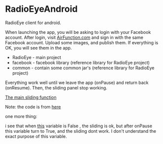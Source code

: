 RadioEyeAndroid
===============
RadioEye client for android.
 
When launching the app, you will be asking to login with your Facebook account.
After login, visit [AirFunction.com](http://airfunction.com/) and sign in with the same Facebook account.
Upload some images, and publish them. If everything is OK, you will see them in the app.


- RadioEye - main project
- facebook - facebook library (reference library for RadioEye project)
- common   - contain some common jar's (reference library for RadioEye project)


Everything work well until we leave the app (onPause) and return back (onResume).
Then, the sliding panel stop working.



[The main sliding function](https://github.com/yakirp/RadioEyeAndroid/blob/master/RadioEye/src/com/radioeye/ui/SlidingUpPanelLayout.java#L963-977)

Note: the code is from [here](https://github.com/umano/AndroidSlidingUpPanel)
 
 
 
one more thing:

i see that when [this](https://github.com/yakirp/RadioEyeAndroid/blob/master/RadioEye/src/com/radioeye/ui/SlidingUpPanelLayout.java#L195) variable is False , the sliding is ok, but after onPause this variable turn to True, and the sliding dont work.
I don't understand the exact purpose of this variable.

